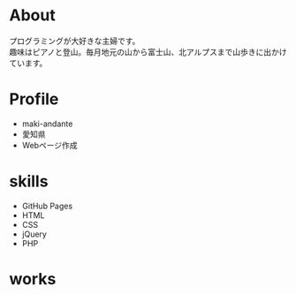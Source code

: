 # About
プログラミングが大好きな主婦です。  
趣味はピアノと登山。毎月地元の山から富士山、北アルプスまで山歩きに出かけています。

# Profile
- maki-andante
- 愛知県
- Webページ作成

# skills
- GitHub Pages
- HTML
- CSS
- jQuery
- PHP


# works
